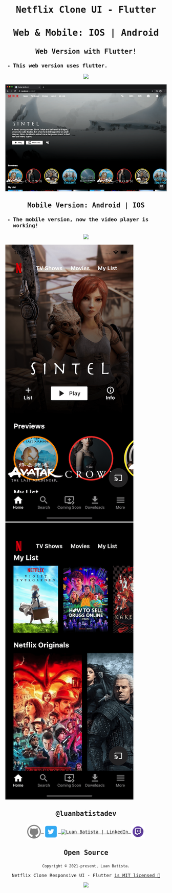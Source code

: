 <samp>

# <p align='center'>Netflix Clone UI - Flutter</p>
# <p align='center'>Web & Mobile: IOS | Android</p>

## <p align='center'>Web Version with Flutter!</p>
- ### This web version uses flutter.

<p align="center"><img src="assets/videos/web.gif" /></p>

![Web Screenshot](screenshots/web.png)

## <p align='center'>Mobile Version: Android | IOS</p>

- ### The mobile version, now the video player is working!

<p align="center"><img src="assets/videos/mobile.gif" /></p>


![Mobile Screenshot 1](screenshots/mobile0.png)![Mobile Screenshot 2](screenshots/mobile1.png)

## <p align='center'>@luanbatistadev</p>

<p align="center">
<a href="https://github.com/luanbatistadev">
  <img align="center" alt="Luan Batista | GitHub" width="45px" src="assets\images\github ico.png" />
</a>
<a href="https://twitter.com/luanbatistadev">
  <img align="center" alt="Luan Batista | Twitter" width="45px" src="assets\images\twitter ico.png" />
</a>
<a href="https://br.linkedin.com/in/luan-rafael-batista-ramos-4379941a8">
  <img align="center" alt="Luan Batista | LinkedIn" width="45px" src="assets\images\linkedin ico.ico" />
</a>
<a href="https://www.twitch.tv/luangamegg">
  <img align="center" alt="Luan Batista | Twitch" width="45px" src="assets\images\twitch ico.png" />
</a>
</p>

<h2 align="center">
  Open Source
</h2>
<p align="center">
  <sub>Copyright © 2021-present, Luan Batista.</sub>
</p>
<p align="center">Netflix Clone Responsive UI - Flutter <a href="/LICENSE">is MIT licensed 💖</a></p>
<p align="center">
  <img src="assets\icons\netflix.ico" width="35" />
</p>
</samp>